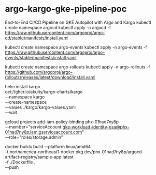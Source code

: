 # argo-kargo-gke-pipeline-poc
End-to-End CI/CD Pipeline on GKE Autopilot with Argo and Kargo
kubectl create namespace argocd
kubectl apply -n argocd -f https://raw.githubusercontent.com/argoproj/argo-cd/stable/manifests/install.yaml

kubectl create namespace argo-events
kubectl apply -n argo-events -f https://raw.githubusercontent.com/argoproj/argo-events/stable/manifests/install.yaml

kubectl create namespace argo-rollouts
kubectl apply -n argo-rollouts -f https://github.com/argoproj/argo-rollouts/releases/latest/download/install.yaml


helm install kargo \
  oci://ghcr.io/akuity/kargo-charts/kargo \
  --namespace kargo \
  --create-namespace \
  --values ./kargo/kargo-values.yaml \
  --wait


gcloud projects add-iam-policy-binding phx-01had7ny8p \
  --member="serviceAccount:gke-workload-identity-gsa@phx-01had7ny8p.iam.gserviceaccount.com" \
  --role="roles/storage.admin"


docker buildx build --platform linux/amd64 \
  -t northamerica-northeast1-docker.pkg.dev/phx-01had7ny8p/argocd-artifact-registry/sample-app:latest \
  -f ./Dockerfile . \
  --push